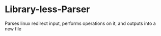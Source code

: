 # Library-less-Parser
Parses linux redirect input, performs operations on it, and outputs into a new file
